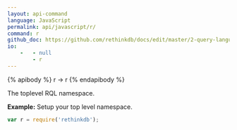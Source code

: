 ```yaml
---
layout: api-command 
language: JavaScript
permalink: api/javascript/r/
command: r
github_doc: https://github.com/rethinkdb/docs/edit/master/2-query-language/api/javascript/accessing-rql/r.md
io:
    -   - null
        - r
---
```


{% apibody %}
r → r
{% endapibody %}

The toplevel RQL namespace.

__Example:__ Setup your top level namespace.

```js
var r = require('rethinkdb');
```
